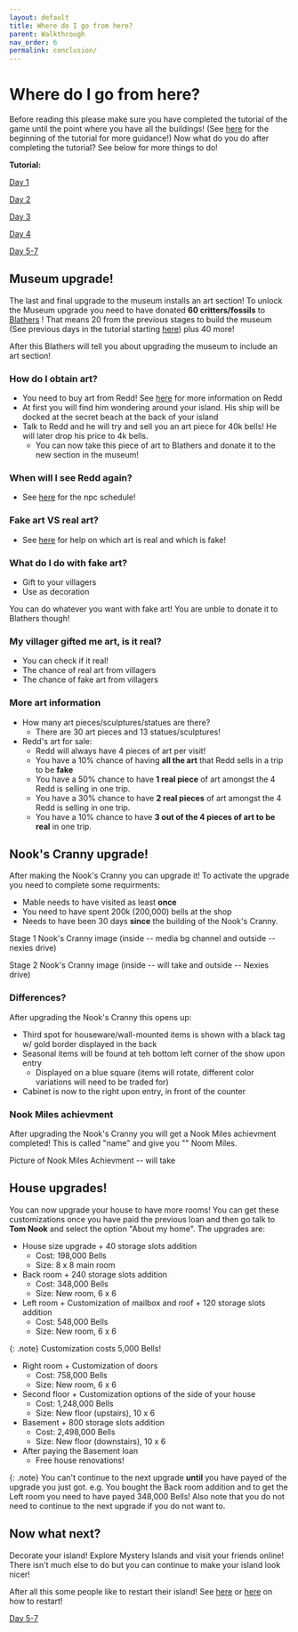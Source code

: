 ```yaml
---
layout: default
title: Where do I go from here?
parent: Walkthrough
nav_order: 6
permalink: conclusion/
---
```


# Where do I go from here?
Before reading this please make sure you have completed the tutorial of the game until the point where you have all the buildings! (See [here](https://chibisnorlax.github.io/acnhbeginners/day-1/#day-1) for the beginning of the tutorial for more guidance!) Now what do you do after completing the tutorial? See below for more things to do!


**Tutorial:**


[Day 1](https://chibisnorlax.github.io/acnhbeginners/day-1/#day-1)


[Day 2](https://chibisnorlax.github.io/acnhbeginners/day-2/#day-2)


[Day 3](https://chibisnorlax.github.io/acnhbeginners/day-3/#day-3)


[Day 4](https://chibisnorlax.github.io/acnhbeginners/day-4/#day-4)


[Day 5-7](https://chibisnorlax.github.io/acnhbeginners/day-5-7/#days-5-7)
## Museum upgrade!
The last and final upgrade to the museum installs an art section! To unlock the Museum upgrade you need to have donated **60 critters/fossils** to [Blathers](https://chibisnorlax.github.io/acnhfaq/npc/permanent/#blathers) ! That means 20 from the previous stages to build the museum (See previous days in the tutorial starting [here](https://chibisnorlax.github.io/acnhbeginners/day-2/#day-2)) plus 40 more!


After this Blathers will tell you about upgrading the museum to include an art section!

### **How do I obtain art?**
- You need to buy art from Redd! See [here](https://chibisnorlax.github.io/acnhfaq/npc/visiting/#redd) for more information on Redd
- At first you will find him wondering around your island. His ship will be docked at the secret beach at the back of your island
- Talk to Redd and he will try and sell you an art piece for 40k bells! He will later drop his price to 4k bells.
  - You can now take this piece of art to Blathers and donate it to the new section in the museum!
  
  
### **When will I see Redd again?**
- See [here](https://chibisnorlax.github.io/acnhfaq/npc/visiting/#how-often-does-x-visit-how-do-i-unlock-x-character) for the npc schedule!


### **Fake art VS real art?**
- See [here](https://docs.google.com/document/d/1J-pAxNEnqKlpH7YJuUeKVjxVAvsoujQYjQcmQ8q5VCU/edit?usp=sharing) for help on which art is real and which is fake!


### **What do I do with fake art?**
- Gift to your villagers
- Use as decoration


You can do whatever you want with fake art! You are unble to donate it to Blathers though!


### **My villager gifted me art, is it real?**
- You can check if it real!
- The chance of real art from villagers
- The chance of fake art from villagers


### **More art information**
- How many art pieces/sculptures/statues are there?
  - There are 30 art pieces and 13 statues/sculptures!
- Redd's art for sale:
  - Redd will always have 4 pieces of art per visit!
  - You have a 10% chance of having **all the art** that Redd sells in a trip to be **fake**
  - You have a 50% chance to have **1 real piece** of art amongst the 4 Redd is selling in one trip.
  - You have a 30% chance to have **2 real pieces** of art amongst the 4 Redd is selling in one trip.
  - You have a 10% chance to have **3 out of the 4 pieces of art to be real** in one trip. 



## **Nook's Cranny upgrade!**
After making the Nook's Cranny you can upgrade it! To activate the upgrade you need to complete some requirments:
- Mable needs to have visited as least **once**
- You need to have spent 200k (200,000) bells at the shop
- Needs to have been 30 days **since** the building of the Nook's Cranny.


Stage 1 Nook's Cranny image (inside -- media bg channel and outside -- nexies drive)


Stage 2 Nook's Cranny image (inside -- will take and outside -- Nexies drive)


### Differences?
After upgrading the Nook's Cranny this opens up:
- Third spot for houseware/wall-mounted items is shown with a black tag w/ gold border displayed in the back
- Seasonal items will be found at teh bottom left corner of the show upon entry
  - Displayed on a blue square (items will rotate, different color variations will need to be traded for)
- Cabinet is now to the right upon entry, in front of the counter


### Nook Miles achievment
After upgrading the Nook's Cranny you will get a Nook Miles achievment completed! This is called "name" and give you "" Noom Miles.


Picture of Nook Miles Achievment -- will take


## **House upgrades!**
You can now upgrade your house to have more rooms! You can get these customizations once you have paid the previous loan and then go talk to **Tom Nook** and select the option "About my home". The upgrades are:
- House size upgrade + 40 storage slots addition
  - Cost: 198,000 Bells
  - Size: 8 x 8 main room
- Back room + 240 storage slots addition
  - Cost: 348,000 Bells
  - Size: New room, 6 x 6
- Left room + Customization of mailbox and roof + 120 storage slots addition
  - Cost: 548,000 Bells
  - Size: New room, 6 x 6


{: .note} 
Customization costs 5,000 Bells!


- Right room + Customization of doors
  - Cost: 758,000 Bells
  - Size: New room, 6 x 6
- Second floor + Customization options of the side of your house
  - Cost: 1,248,000 Bells
  - Size: New floor (upstairs), 10 x 6
- Basement + 800 storage slots addition
  - Cost: 2,498,000 Bells
  - Size: New floor (downstairs), 10 x 6
- After paying the Basement loan
  - Free house renovations!

{: .note} 
You can't continue to the next upgrade **until** you have payed of the upgrade you just got. e.g. You bought the Back room addition and to get the Left room you need to have payed 348,000 Bells! Also note that you do not need to continue to the next upgrade if you do not want to.


## Now what next?
Decorate your island! Explore Mystery Islands and visit your friends online! There isn't much else to do but you can continue to make your island look nicer!


After all this some people like to restart their island! See [here](https://chibisnorlax.github.io/acnhfaq/misc/#how-do-i-restart-my-island) or [here](https://docs.google.com/document/d/1CwRiAezVDkn_jSEfCxW-TaWbAczGDq48SdlnMftP-NM/edit) on how to restart!


<a href="/acnhbeginners/day-5-7" class="btn btn-red" role="button"><span class="icon-arw-Left"></span> Day 5-7</a>